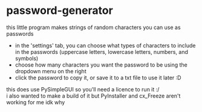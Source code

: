 # password-generator
this little program makes strings of random characters you can use as passwords <br />

- in the 'settings' tab, you can choose what types of characters to include in the passwords (uppercase letters, lowercase letters, numbers, and symbols) <br />
- choose how many characters you want the password to be using the dropdown menu on the right <br />
- click the password to copy it, or save it to a txt file to use it later :D <br />

this does use PySimpleGUI so you'll need a licence to run it :/ <br />
i also wanted to make a build of it but PyInstaller and cx_Freeze aren't working for me idk why
